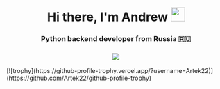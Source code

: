<h1 align="center">Hi there, I'm Andrew <img src="https://github.com/blackcater/blackcater/raw/main/images/Hi.gif" width="32"></h1>
<h3 align="center">Python backend developer from Russia 🇷🇺</h3>
<h3 align="center"><img src="https://img.shields.io/badge/python-3670A0?style=for-the-badge&logo=python&logoColor=ffdd54"></h3>
[![trophy](https://github-profile-trophy.vercel.app/?username=Artek22)](https://github.com/Artek22/github-profile-trophy)

